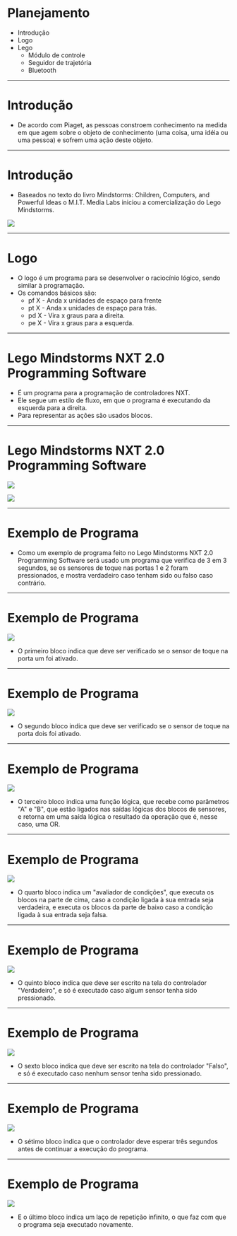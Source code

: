 # Planejamento
- Introdução
- Logo
- Lego
     - Módulo de controle
     - Seguidor de trajetória
     - Bluetooth

---
# Introdução

- De acordo com Piaget, as pessoas constroem
conhecimento na medida em que agem sobre o
objeto de conhecimento (uma coisa, uma idéia
ou uma pessoa) e sofrem uma ação deste
objeto.

---
# Introdução

- Baseados no texto do livro Mindstorms: Children,
Computers, and Powerful Ideas o
M.I.T. Media Labs iniciou a comercialização do Lego Mindstorms.

![](images/RCX-NXT-EV3.jpg)

---
# Logo
- O logo é um programa para se desenvolver o raciocínio lógico, sendo similar à programação.
- Os comandos básicos são:
    - pf X - Anda x unidades de espaço para frente
    - pt X - Anda x unidades de espaço para trás.
    - pd X - Vira x graus para a direita.
    - pe X - Vira x graus para a esquerda.
---
# Lego Mindstorms NXT 2.0 Programming Software
- É um programa para a programação de controladores NXT.
- Ele segue um estilo de fluxo, em que o programa é executando da esquerda para a direita.
- Para representar as ações são usados blocos.

---
# Lego Mindstorms NXT 2.0 Programming Software

![](images/nxtprogramming1.png)

![](images/nxtprogramming2.jpg)

---
# Exemplo de Programa

- Como um exemplo de programa feito no Lego Mindstorms NXT 2.0 Programming Software será usado um programa que verifica de 3 em 3 segundos, se os sensores de toque nas portas 1 e 2 foram pressionados, e mostra verdadeiro caso tenham sido ou falso caso contrário.

---
# Exemplo de Programa

![](images/exemplo1.png)
- O primeiro bloco indica que deve ser verificado se o sensor de toque na porta um foi ativado.
---
# Exemplo de Programa

![](images/exemplo2.png)
- O segundo bloco indica que deve ser verificado se o sensor de toque na porta dois foi ativado.
---
# Exemplo de Programa

![](images/exemplo3.png)
- O terceiro bloco indica uma função lógica, que recebe como parâmetros "A" e "B", que estão ligados nas saídas lógicas dos blocos de sensores, e retorna em uma saída lógica o resultado da operação que é, nesse caso, uma OR.
---
# Exemplo de Programa

![](images/exemplo4.png)
- O quarto bloco indica um "avaliador de condições", que executa os blocos na parte de cima, caso a condição ligada à sua entrada seja verdadeira, e executa os blocos da parte de baixo caso a condição ligada à sua entrada seja falsa.
---
# Exemplo de Programa

![](images/exemplo5.png)
- O quinto bloco indica que deve ser escrito na tela do controlador "Verdadeiro", e só é executado caso algum sensor tenha sido pressionado.
---
# Exemplo de Programa

![](images/exemplo6.png)
- O sexto bloco indica que deve ser escrito na tela do controlador "Falso", e só é executado caso nenhum sensor tenha sido pressionado.
---
# Exemplo de Programa

![](images/exemplo7.png)
- O sétimo bloco indica que o controlador deve esperar três segundos antes de continuar a execução do programa.
---
# Exemplo de Programa

![](images/exemplo8.png)
- E o último bloco indica um laço de repetição infinito, o que faz com que o programa seja executado novamente.
